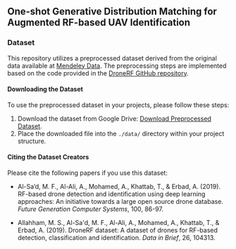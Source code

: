 ## One-shot Generative Distribution Matching for Augmented RF-based UAV Identification

### Dataset

This repository utilizes a preprocessed dataset derived from the original data available at [Mendeley Data](https://data.mendeley.com/datasets/f4c2b4n755/1). The preprocessing steps are implemented based on the code provided in the [DroneRF GitHub repository](https://github.com/Al-Sad/DroneRF).

#### Downloading the Dataset

To use the preprocessed dataset in your projects, please follow these steps:

1. Download the dataset from Google Drive: [Download Preprocessed Dataset](https://drive.google.com/file/d/1Ge50DjRFIbrdZr77x2TVH-0Cx0sgUHzw/view?usp=drive_link).
2. Place the downloaded file into the `./data/` directory within your project structure.

#### Citing the Dataset Creators

Please cite the following papers if you use this dataset:

- Al-Sa’d, M. F., Al-Ali, A., Mohamed, A., Khattab, T., & Erbad, A. (2019). RF-based drone detection and identification using deep learning approaches: An initiative towards a large open source drone database. *Future Generation Computer Systems*, 100, 86-97.

- Allahham, M. S., Al-Sa'd, M. F., Al-Ali, A., Mohamed, A., Khattab, T., & Erbad, A. (2019). DroneRF dataset: A dataset of drones for RF-based detection, classification and identification. *Data in Brief*, 26, 104313.
